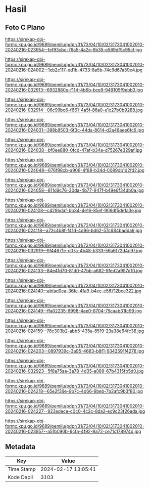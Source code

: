 # Hasil

## Foto C Plano

https://sirekap-obj-formc.kpu.go.id/9689/pemilu/pdpr/31/73/04/10/02/3173041002010-20240216-023954--fef93cbc-76a5-4a2e-9b35-e569df5c95cf.jpg

https://sirekap-obj-formc.kpu.go.id/9689/pemilu/pdpr/31/73/04/10/02/3173041002010-20240216-024002--1eb2c117-ed1b-4733-8a5b-74c9d67a59e4.jpg

https://sirekap-obj-formc.kpu.go.id/9689/pemilu/pdpr/31/73/04/10/02/3173041002010-20240216-032913--6932880e-f114-4b6b-bce9-949105f9ebb3.jpg

https://sirekap-obj-formc.kpu.go.id/9689/pemilu/pdpr/31/73/04/10/02/3173041002010-20240216-032914--06c99bc6-f661-4a5f-86a0-e1c27b0b9288.jpg

https://sirekap-obj-formc.kpu.go.id/9689/pemilu/pdpr/31/73/04/10/02/3173041002010-20240216-024031--388b8503-6f3c-44da-8614-d2a48aee6fc9.jpg

https://sirekap-obj-formc.kpu.go.id/9689/pemilu/pdpr/31/73/04/10/02/3173041002010-20240216-024038--bf0ee880-0fcd-47af-b34a-d75267e329af.jpg

https://sirekap-obj-formc.kpu.go.id/9689/pemilu/pdpr/31/73/04/10/02/3173041002010-20240216-024048--676f98cb-a906-4f88-b34d-0089db1d2fd2.jpg

https://sirekap-obj-formc.kpu.go.id/9689/pemilu/pdpr/31/73/04/10/02/3173041002010-20240216-024058--811d9c76-30da-4b77-947f-b49e6f34db0a.jpg

https://sirekap-obj-formc.kpu.go.id/9689/pemilu/pdpr/31/73/04/10/02/3173041002010-20240216-024108--c429bdaf-bb34-4e16-85ef-906df5de1a3e.jpg

https://sirekap-obj-formc.kpu.go.id/9689/pemilu/pdpr/31/73/04/10/02/3173041002010-20240216-024118--a72c4b8f-f41d-4d96-bd62-57c684badda9.jpg

https://sirekap-obj-formc.kpu.go.id/9689/pemilu/pdpr/31/73/04/10/02/3173041002010-20240216-032919--9f44671e-c07a-4b48-b333-56a6f72d4c97.jpg

https://sirekap-obj-formc.kpu.go.id/9689/pemilu/pdpr/31/73/04/10/02/3173041002010-20240216-024133--84e41d70-81d0-47bb-a682-9fed2a957d10.jpg

https://sirekap-obj-formc.kpu.go.id/9689/pemilu/pdpr/31/73/04/10/02/3173041002010-20240216-024140--abfad0ca-36fc-4fa9-b4cc-e56712bcc322.jpg

https://sirekap-obj-formc.kpu.go.id/9689/pemilu/pdpr/31/73/04/10/02/3173041002010-20240216-024149--ffa02235-6998-4ae0-8704-75caab31fc99.jpg

https://sirekap-obj-formc.kpu.go.id/9689/pemilu/pdpr/31/73/04/10/02/3173041002010-20240216-024159--78c303b2-abb5-435a-8519-23a38e64fc38.jpg

https://sirekap-obj-formc.kpu.go.id/9689/pemilu/pdpr/31/73/04/10/02/3173041002010-20240216-024203--0897939c-3a95-4683-b8f1-6342591f4278.jpg

https://sirekap-obj-formc.kpu.go.id/9689/pemilu/pdpr/31/73/04/10/02/3173041002010-20240216-032923--5f8a75aa-3a78-4d35-a089-67b4315fb5d0.jpg

https://sirekap-obj-formc.kpu.go.id/9689/pemilu/pdpr/31/73/04/10/02/3173041002010-20240216-024218--65e2f36e-9b7c-4d66-9beb-7b2afc9b3f80.jpg

https://sirekap-obj-formc.kpu.go.id/9689/pemilu/pdpr/31/73/04/10/02/3173041002010-20240216-024227--923adece-c0c0-4c2c-8da2-ec9c23f26ada.jpg

https://sirekap-obj-formc.kpu.go.id/9689/pemilu/pdpr/31/73/04/10/02/3173041002010-20240216-023957--a51b090b-6cfa-4f92-9a72-ce71c178974d.jpg


## Metadata

| Key        | Value               |
| ---------- | ------------------- |
| Time Stamp | 2024-02-17 13:05:41 |
| Kode Dapil | 3103                |



